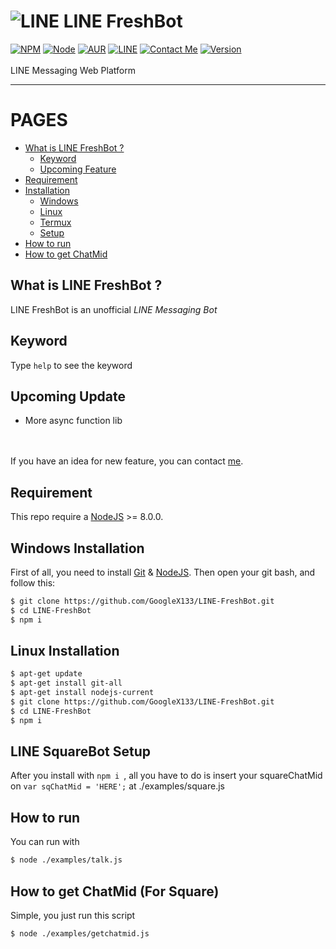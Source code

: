 # ![LINE](https://github.com/GoogleX133/LINE-WebChat/blob/master/public/images/small.png) LINE FreshBot
[![NPM](https://img.shields.io/badge/npm-%3E=%205.5.0-blue.svg)](https://nodejs.org/) [![Node](https://img.shields.io/badge/node-%3E=%208.0.0-brightgreen.svg)](https://nodejs.org/) [![AUR](https://img.shields.io/aur/license/yaourt.svg)](https://github.com/GoogleX133/LINE-FreshBot/blob/master/LICENSE) [![LINE](https://img.shields.io/badge/line-%207.18-brightgreen.svg)](http://line.me/) [![Contact Me](https://img.shields.io/badge/chat-on%20line-1bacbc.svg)](http://line.me/ti/p/MB6mnZWbu_) [![Version](https://img.shields.io/badge/beta-1.0-brightgreen.svg)](https://github.com/GoogleX133/LINE-FreshBot)<br><br>
LINE Messaging Web Platform

----

PAGES
=====

- [What is LINE FreshBot ?](#what-is-line-freshbot-)
    - [Keyword](#keyword)
    - [Upcoming Feature](#upcoming-update)
- [Requirement](#requirement)
- [Installation](#)
    - [Windows](#windows-installation)
    - [Linux](#linux-installation)
    - [Termux](#linux-installation)
    - [Setup](#setup)
- [How to run](#how-to-run)
- [How to get ChatMid](#how-to-get-chatmid)


## What is LINE FreshBot ?

LINE FreshBot is an unofficial *LINE Messaging Bot*

## Keyword

Type `help` to see the keyword

## Upcoming Update

- More async function lib

<br><br>
If you have an idea for new feature, you can contact [me](http://line.me/ti/p/MB6mnZWbu_).

## Requirement

This repo require a [NodeJS](https://nodejs.org/) >= 8.0.0.

## Windows Installation

First of all, you need to install [Git](https://git-scm.com/download/win) & [NodeJS](https://nodejs.org/). Then open your git bash, and follow this:<br>
```sh
$ git clone https://github.com/GoogleX133/LINE-FreshBot.git
$ cd LINE-FreshBot
$ npm i
```

## Linux Installation

```sh
$ apt-get update
$ apt-get install git-all
$ apt-get install nodejs-current
$ git clone https://github.com/GoogleX133/LINE-FreshBot.git
$ cd LINE-FreshBot
$ npm i
```

## LINE SquareBot Setup

After you install with `npm i `, all you have to do is insert your squareChatMid on `var sqChatMid = 'HERE';` at ./examples/square.js

## How to run

You can run with<br>
```sh
$ node ./examples/talk.js
```

## How to get ChatMid (For Square)

Simple, you just run this script<br>
```sh
$ node ./examples/getchatmid.js
```

